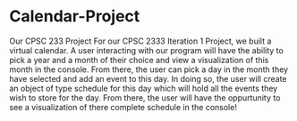 # Calendar-Project
Our CPSC 233 Project
For our CPSC 2333 Iteration 1 Project, we built a virtual calendar.  A user interacting with our program will have the ability to 
pick a year and a month of their choice and view a visualization of this month in the console.  From there, the user can pick a 
day in the month they have selected and add an event to this day.  In doing so, the user will create an object of type schedule for this day 
which will hold all the events they wish to store for the day.  From there, the user will have the oppurtunity to see a visualization of there 
complete schedule in the console!
